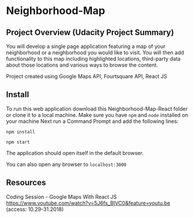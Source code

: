 # Neighborhood-Map

## Project Overview (Udacity Project Summary)
You will develop a single page application featuring a map of your neighborhood or a neighborhood you would like to visit. You will then add functionality to this map including highlighted locations, third-party data about those locations and various ways to browse the content.

Project created using Google Maps API, Fourtsquare API, React JS


## Install

To run this web application download this Neighborhood-Map-React folder or clone it to a local machine. 
Make sure you have `npm` and `node` installed on your machine
Next run a Command Prompt and add the following lines:

```npm install```

```npm start```

The application should open itself in the default browser.

You can also open any browser to `localhost:3000`


## Resources

Coding Session - Google Maps With React JS
https://www.youtube.com/watch?v=5J6fs_BlVC0&feature=youtu.be (access: 10.29-31.2018)
